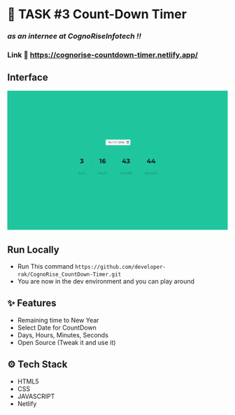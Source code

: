 # :closed_book: TASK #3 Count-Down Timer 

### _as an internee at CognoRiseInfotech !!_

### Link :link: https://cognorise-countdown-timer.netlify.app/

## Interface

<img src='img.png' />

## Run Locally

  - Run This command `https://github.com/developer-rak/CognoRise_CountDown-Timer.git`
  - You are now in the dev environment and you can play around

## ✨ Features

  - Remaining time to New Year
  - Select Date for CountDown
  - Days, Hours, Minutes, Seconds
  - Open Source (Tweak it and use it)

## ⚙️ Tech Stack
  - HTML5
  - CSS
  - JAVASCRIPT
  - Netlify
